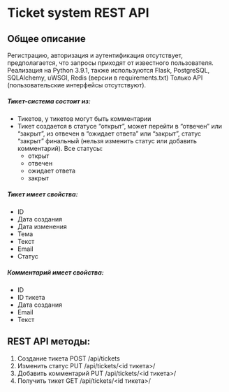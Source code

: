 # Ticket system REST API
## Общее описание
Регистрацию, авторизация и аутентификация отсутствует, предполагается, что
запросы приходят от известного пользователя.
Реализация на Python 3.9.1, также используются Flask, PostgreSQL, SQLAlchemy, uWSGI, Redis (версии в requirements.txt)
Только API (пользовательские интерфейсы отсутствуют).

##### Тикет-система состоит из:
- Тикетов, у тикетов могут быть комментарии
- Тикет создается в статусе “открыт”, может перейти в “отвечен” или “закрыт”, из
отвечен в “ожидает ответа” или “закрыт”, статус “закрыт” финальный (нельзя
изменить статус или добавить комментарий).
Все статусы:
  - открыт
  - отвечен
  - ожидает ответа
  - закрыт

##### Тикет имеет свойства:
- ID
- Дата создания
- Дата изменения
- Тема
- Текст
- Email
- Статус

##### Комментарий имеет свойства:
- ID
- ID тикета
- Дата создания
- Email
- Текст



## REST API методы:
1. Создание тикета POST /api/tickets
2. Изменить статус PUT /api/tickets/<id тикета>/
3. Добавить комментарий PUT /api/tickets/<id тикета>/
4. Получить тикет GET /api/tickets/<id тикета>/

